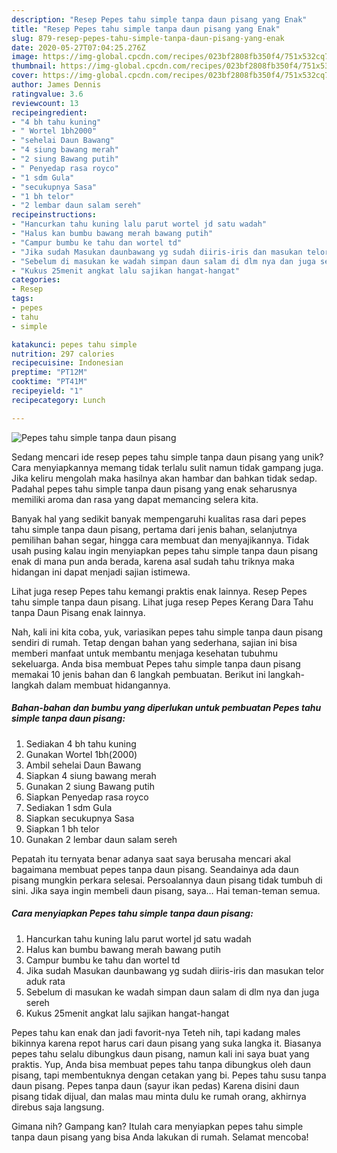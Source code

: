 ```yaml
---
description: "Resep Pepes tahu simple tanpa daun pisang yang Enak"
title: "Resep Pepes tahu simple tanpa daun pisang yang Enak"
slug: 879-resep-pepes-tahu-simple-tanpa-daun-pisang-yang-enak
date: 2020-05-27T07:04:25.276Z
image: https://img-global.cpcdn.com/recipes/023bf2808fb350f4/751x532cq70/pepes-tahu-simple-tanpa-daun-pisang-foto-resep-utama.jpg
thumbnail: https://img-global.cpcdn.com/recipes/023bf2808fb350f4/751x532cq70/pepes-tahu-simple-tanpa-daun-pisang-foto-resep-utama.jpg
cover: https://img-global.cpcdn.com/recipes/023bf2808fb350f4/751x532cq70/pepes-tahu-simple-tanpa-daun-pisang-foto-resep-utama.jpg
author: James Dennis
ratingvalue: 3.6
reviewcount: 13
recipeingredient:
- "4 bh tahu kuning"
- " Wortel 1bh2000"
- "sehelai Daun Bawang"
- "4 siung bawang merah"
- "2 siung Bawang putih"
- " Penyedap rasa royco"
- "1 sdm Gula"
- "secukupnya Sasa"
- "1 bh telor"
- "2 lembar daun salam sereh"
recipeinstructions:
- "Hancurkan tahu kuning lalu parut wortel jd satu wadah"
- "Halus kan bumbu bawang merah bawang putih"
- "Campur bumbu ke tahu dan wortel td"
- "Jika sudah Masukan daunbawang yg sudah diiris-iris dan masukan telor aduk rata"
- "Sebelum di masukan ke wadah simpan daun salam di dlm nya dan juga sereh"
- "Kukus 25menit angkat lalu sajikan hangat-hangat"
categories:
- Resep
tags:
- pepes
- tahu
- simple

katakunci: pepes tahu simple 
nutrition: 297 calories
recipecuisine: Indonesian
preptime: "PT12M"
cooktime: "PT41M"
recipeyield: "1"
recipecategory: Lunch

---
```



![Pepes tahu simple tanpa daun pisang](https://img-global.cpcdn.com/recipes/023bf2808fb350f4/751x532cq70/pepes-tahu-simple-tanpa-daun-pisang-foto-resep-utama.jpg)

Sedang mencari ide resep pepes tahu simple tanpa daun pisang yang unik? Cara menyiapkannya memang tidak terlalu sulit namun tidak gampang juga. Jika keliru mengolah maka hasilnya akan hambar dan bahkan tidak sedap. Padahal pepes tahu simple tanpa daun pisang yang enak seharusnya memiliki aroma dan rasa yang dapat memancing selera kita.

Banyak hal yang sedikit banyak mempengaruhi kualitas rasa dari pepes tahu simple tanpa daun pisang, pertama dari jenis bahan, selanjutnya pemilihan bahan segar, hingga cara membuat dan menyajikannya. Tidak usah pusing kalau ingin menyiapkan pepes tahu simple tanpa daun pisang enak di mana pun anda berada, karena asal sudah tahu triknya maka hidangan ini dapat menjadi sajian istimewa.

Lihat juga resep Pepes tahu kemangi praktis enak lainnya. Resep Pepes tahu simple tanpa daun pisang. Lihat juga resep Pepes Kerang Dara Tahu tanpa Daun Pisang enak lainnya.


Nah, kali ini kita coba, yuk, variasikan pepes tahu simple tanpa daun pisang sendiri di rumah. Tetap dengan bahan yang sederhana, sajian ini bisa memberi manfaat untuk membantu menjaga kesehatan tubuhmu sekeluarga. Anda bisa membuat Pepes tahu simple tanpa daun pisang memakai 10 jenis bahan dan 6 langkah pembuatan. Berikut ini langkah-langkah dalam membuat hidangannya.

<!--inarticleads1-->

##### Bahan-bahan dan bumbu yang diperlukan untuk pembuatan Pepes tahu simple tanpa daun pisang:

1. Sediakan 4 bh tahu kuning
1. Gunakan  Wortel 1bh(2000)
1. Ambil sehelai Daun Bawang
1. Siapkan 4 siung bawang merah
1. Gunakan 2 siung Bawang putih
1. Siapkan  Penyedap rasa royco
1. Sediakan 1 sdm Gula
1. Siapkan secukupnya Sasa
1. Siapkan 1 bh telor
1. Gunakan 2 lembar daun salam sereh


Pepatah itu ternyata benar adanya saat saya berusaha mencari akal bagaimana membuat pepes tanpa daun pisang. Seandainya ada daun pisang mungkin perkara selesai. Persoalannya daun pisang tidak tumbuh di sini. Jika saya ingin membeli daun pisang, saya… Hai teman-teman semua. 

<!--inarticleads2-->

##### Cara menyiapkan Pepes tahu simple tanpa daun pisang:

1. Hancurkan tahu kuning lalu parut wortel jd satu wadah
1. Halus kan bumbu bawang merah bawang putih
1. Campur bumbu ke tahu dan wortel td
1. Jika sudah Masukan daunbawang yg sudah diiris-iris dan masukan telor aduk rata
1. Sebelum di masukan ke wadah simpan daun salam di dlm nya dan juga sereh
1. Kukus 25menit angkat lalu sajikan hangat-hangat


Pepes tahu kan enak dan jadi favorit-nya Teteh nih, tapi kadang males bikinnya karena repot harus cari daun pisang yang suka langka it. Biasanya pepes tahu selalu dibungkus daun pisang, namun kali ini saya buat yang praktis. Yup, Anda bisa membuat pepes tahu tanpa dibungkus oleh daun pisang, tapi membentuknya dengan cetakan yang bi. Pepes tahu susu tanpa daun pisang. Pepes tanpa daun (sayur ikan pedas) Karena disini daun pisang tidak dijual, dan malas mau minta dulu ke rumah orang, akhirnya direbus saja langsung. 

Gimana nih? Gampang kan? Itulah cara menyiapkan pepes tahu simple tanpa daun pisang yang bisa Anda lakukan di rumah. Selamat mencoba!
